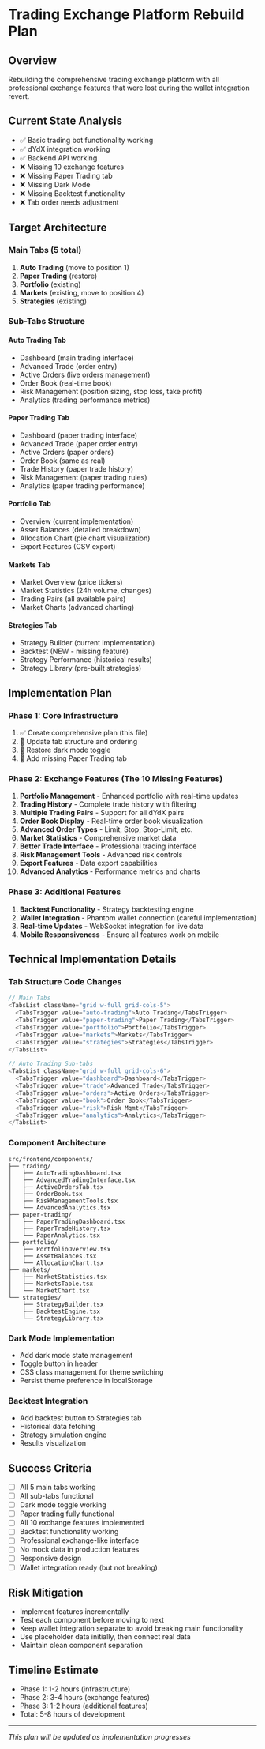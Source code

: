 # Trading Exchange Platform Rebuild Plan

## Overview
Rebuilding the comprehensive trading exchange platform with all professional exchange features that were lost during the wallet integration revert.

## Current State Analysis
- ✅ Basic trading bot functionality working
- ✅ dYdX integration working
- ✅ Backend API working
- ❌ Missing 10 exchange features
- ❌ Missing Paper Trading tab
- ❌ Missing Dark Mode
- ❌ Missing Backtest functionality
- ❌ Tab order needs adjustment

## Target Architecture

### Main Tabs (5 total)
1. **Auto Trading** (move to position 1)
2. **Paper Trading** (restore)
3. **Portfolio** (existing)
4. **Markets** (existing, move to position 4)
5. **Strategies** (existing)

### Sub-Tabs Structure

#### Auto Trading Tab
- Dashboard (main trading interface)
- Advanced Trade (order entry)
- Active Orders (live orders management)
- Order Book (real-time book)
- Risk Management (position sizing, stop loss, take profit)
- Analytics (trading performance metrics)

#### Paper Trading Tab
- Dashboard (paper trading interface)  
- Advanced Trade (paper order entry)
- Active Orders (paper orders)
- Order Book (same as real)
- Trade History (paper trade history)
- Risk Management (paper trading rules)
- Analytics (paper trading performance)

#### Portfolio Tab
- Overview (current implementation)
- Asset Balances (detailed breakdown)
- Allocation Chart (pie chart visualization)
- Export Features (CSV export)

#### Markets Tab
- Market Overview (price tickers)
- Market Statistics (24h volume, changes)
- Trading Pairs (all available pairs)
- Market Charts (advanced charting)

#### Strategies Tab
- Strategy Builder (current implementation)
- Backtest (NEW - missing feature)
- Strategy Performance (historical results)
- Strategy Library (pre-built strategies)

## Implementation Plan

### Phase 1: Core Infrastructure
1. ✅ Create comprehensive plan (this file)
2. 🔄 Update tab structure and ordering
3. 🔄 Restore dark mode toggle
4. 🔄 Add missing Paper Trading tab

### Phase 2: Exchange Features (The 10 Missing Features)
1. **Portfolio Management** - Enhanced portfolio with real-time updates
2. **Trading History** - Complete trade history with filtering
3. **Multiple Trading Pairs** - Support for all dYdX pairs
4. **Order Book Display** - Real-time order book visualization
5. **Advanced Order Types** - Limit, Stop, Stop-Limit, etc.
6. **Market Statistics** - Comprehensive market data
7. **Better Trade Interface** - Professional trading interface
8. **Risk Management Tools** - Advanced risk controls
9. **Export Features** - Data export capabilities
10. **Advanced Analytics** - Performance metrics and charts

### Phase 3: Additional Features
1. **Backtest Functionality** - Strategy backtesting engine
2. **Wallet Integration** - Phantom wallet connection (careful implementation)
3. **Real-time Updates** - WebSocket integration for live data
4. **Mobile Responsiveness** - Ensure all features work on mobile

## Technical Implementation Details

### Tab Structure Code Changes
```typescript
// Main Tabs
<TabsList className="grid w-full grid-cols-5">
  <TabsTrigger value="auto-trading">Auto Trading</TabsTrigger>
  <TabsTrigger value="paper-trading">Paper Trading</TabsTrigger>  
  <TabsTrigger value="portfolio">Portfolio</TabsTrigger>
  <TabsTrigger value="markets">Markets</TabsTrigger>
  <TabsTrigger value="strategies">Strategies</TabsTrigger>
</TabsList>

// Auto Trading Sub-tabs
<TabsList className="grid w-full grid-cols-6">
  <TabsTrigger value="dashboard">Dashboard</TabsTrigger>
  <TabsTrigger value="trade">Advanced Trade</TabsTrigger>
  <TabsTrigger value="orders">Active Orders</TabsTrigger>
  <TabsTrigger value="book">Order Book</TabsTrigger>
  <TabsTrigger value="risk">Risk Mgmt</TabsTrigger>
  <TabsTrigger value="analytics">Analytics</TabsTrigger>
</TabsList>
```

### Component Architecture
```
src/frontend/components/
├── trading/
│   ├── AutoTradingDashboard.tsx
│   ├── AdvancedTradingInterface.tsx
│   ├── ActiveOrdersTab.tsx
│   ├── OrderBook.tsx
│   ├── RiskManagementTools.tsx
│   └── AdvancedAnalytics.tsx
├── paper-trading/
│   ├── PaperTradingDashboard.tsx
│   ├── PaperTradeHistory.tsx
│   └── PaperAnalytics.tsx
├── portfolio/
│   ├── PortfolioOverview.tsx
│   ├── AssetBalances.tsx
│   └── AllocationChart.tsx
├── markets/
│   ├── MarketStatistics.tsx
│   ├── MarketsTable.tsx
│   └── MarketChart.tsx
└── strategies/
    ├── StrategyBuilder.tsx
    ├── BacktestEngine.tsx
    └── StrategyLibrary.tsx
```

### Dark Mode Implementation
- Add dark mode state management
- Toggle button in header
- CSS class management for theme switching
- Persist theme preference in localStorage

### Backtest Integration
- Add backtest button to Strategies tab
- Historical data fetching
- Strategy simulation engine
- Results visualization

## Success Criteria
- [ ] All 5 main tabs working
- [ ] All sub-tabs functional
- [ ] Dark mode toggle working
- [ ] Paper trading fully functional
- [ ] All 10 exchange features implemented
- [ ] Backtest functionality working
- [ ] Professional exchange-like interface
- [ ] No mock data in production features
- [ ] Responsive design
- [ ] Wallet integration ready (but not breaking)

## Risk Mitigation
- Implement features incrementally
- Test each component before moving to next
- Keep wallet integration separate to avoid breaking main functionality
- Use placeholder data initially, then connect real data
- Maintain clean component separation

## Timeline Estimate
- Phase 1: 1-2 hours (infrastructure)
- Phase 2: 3-4 hours (exchange features)  
- Phase 3: 1-2 hours (additional features)
- Total: 5-8 hours of development

---
*This plan will be updated as implementation progresses*
